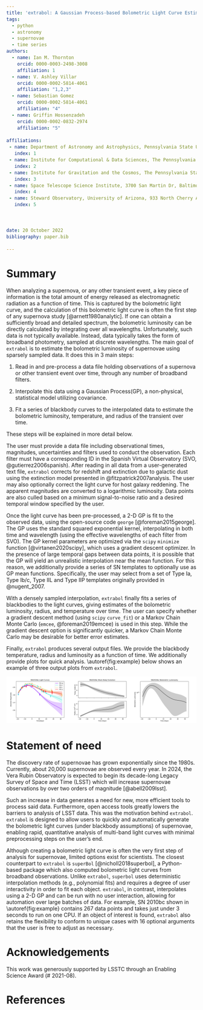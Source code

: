 ```yaml
---
title: 'extrabol: A Gaussian Process-based Bolometric Light Curve Estimator for Supernovae'
tags:
  - python
  - astronomy
  - supernovae
  - time series
authors:
  - name: Ian M. Thornton
    orcid: 0000-0003-2498-3008
    affiliation: 1
  - name: V. Ashley Villar
    orcid: 0000-0002-5814-4061
    affiliation: "1,2,3"
  - name: Sebastian Gomez
    orcid: 0000-0002-5814-4061
    affiliation: "4"
  - name: Griffin Hossenzadeh
    orcid: 0000-0002-0832-2974
    affiliation: "5"

affiliations:
 - name: Department of Astronomy and Astrophysics, Pennsylvania State University, 525 Davey Laboratory, University Park, PA 16802, USA
   index: 1
 - name: Institute for Computational & Data Sciences, The Pennsylvania State University, University Park, PA, USA
   index: 2
 - name: Institute for Gravitation and the Cosmos, The Pennsylvania State University, University Park, PA 16802, USA
   index: 3
 - name: Space Telescope Science Institute, 3700 San Martin Dr, Baltimore, MD 21218, USA
   index: 4 
 - name: Steward Observatory, University of Arizona, 933 North Cherry Avenue, Tucson, AZ 85721-0065, USA
   index: 5



date: 20 October 2022
bibliography: paper.bib

---
```


# Summary

When analyzing a supernova, or any other transient event, a key piece of information is the total amount of energy released as electromagnetic radiation as a function of time. This is captured by the bolometric light curve, and the calculation of this bolometric light curve is often the first step of any supernova study [@arnett1980analytic]. If one can obtain a sufficiently broad and detailed spectrum, the bolometric luminosity can be directly calculated by integrating over all wavelengths. Unfortunately, such data is not typically available. Instead, data typically takes the form of broadband photometry, sampled at discrete wavelengths. The main goal of `extrabol` is to estimate the bolometric luminosity of supernovae using sparsely sampled data. It does this in 3 main steps:

1. Read in and pre-process a data file holding observations of a supernova or other transient event over time, through any number of broadband filters.

2. Interpolate this data using a Gaussian Process(GP), a non-physical, statistical model utilizing covariance.

3. Fit a series of blackbody curves to the interpolated data to estimate the bolometric luminosity, temperature, and radius of the transient over time.

These steps will be explained in more detail below.

The user must provide a data file including observational times, magnitudes, uncertainties and filters used to conduct the observation. Each filter must have a corresponding ID in the Spanish Virtual Observatory (SVO, @gutierrez2006spanish). After reading in all data from a user-generated text file, `extrabol` corrects for redshift and extinction due to galactic dust using the extinction model presented in @fitzpatrick2007analysis. The user may also optionally correct the light curve for host galaxy reddening. The apparent magnitudes are converted to a logarithmic luminosity. Data points are also culled based on a minimum signal-to-noise ratio and a desired temporal window specified by the user.

Once the light curve has been pre-processed, a 2-D GP is fit to the observed data, using the open-source code `george` [@foreman2015george]. The GP uses the standard squared exponential kernel, interpolating in both time and wavelength (using the effective wavelengths of each filter from SVO). The GP kernel parameters are optimized via the `scipy` `minimize` function [@virtanen2020scipy], which uses a gradient descent optimizer. In the presence of large temporal gaps between data points, it is possible that the GP will yield an unrealistic interpolation near the mean function. For this reason, we additionally provide a series of SN templates to optionally use as GP mean functions. Specifically, the user may select from a set of Type Ia, Type Ib/c, Type IIL and Type IIP templates originally provided in @nugent_2007. 

With a densely sampled interpolation, `extrabol` finally fits a series of blackbodies to the light curves, giving estimates of the bolometric luminosity, radius, and temperature over time. The user can specify whether a gradient descent method (using `scipy` `curve_fit`) or a Markov Chain Monte Carlo (`emcee`, @foreman2019emcee) is used in this step. While the gradient descent option is significantly quicker, a Markov Chain Monte Carlo may be desirable for better error estimates. 

Finally, `extrabol` produces several output files. We provide the blackbody temperature, radius and luminosity as a function of time. We additionally provide plots for quick analysis. \autoref{fig:example} below shows an example of three output plots from `extrabol`.

![Example output plots of extrabol for SN 2010bc [@villar2020superraenn]. From left to right: interpolated light curve, blackbody radius and temperature evolution, and blackbody bolometric light curve .\label{fig:example}](Figure_1.png)

# Statement of need

The discovery rate of supernovae has grown exponentially since the 1980s. Currently, about 20,000 supernovae are observed every year. In 2024, the Vera Rubin Observatory is expected to begin its decade-long Legacy Survey of Space and Time (LSST) which will increase supernovae observations by over two orders of magnitude [@abell2009lsst].

Such an increase in data generates a need for new, more efficient tools to process said data. Furthermore, open access tools greatly lowers the barriers to analysis of LSST data. This was the motivation behind `extrabol`. `extrabol` is designed to allow users to quickly and automatically generate the bolometric light curves (under blackbody assumptions) of supernovae, enabling rapid, quantitative analysis of multi-band light curves with minimal preprocessing steps on the user’s end.

Although creating a bolometric light curve is often the very first step of analysis for supernovae, limited options exist for scientists. The closest counterpart to `extrabol` is `superBol` [@nicholl2018superbol], a Python-based package which also computed bolometric light curves from broadband observations. Unlike `extrabol`, `superbol` uses deterministic interpolation methods (e.g., polynomial fits) and requires a degree of user interactivity in order to fit each object. `extrabol`, in contrast, interpolates using a 2-D GP and can be run with no user interaction, allowing for automation over large batches of data. For example, SN 2010bc shown in \autoref{fig:example} contains 267 data points and takes just under 3 seconds to run on one CPU. If an object of interest is found, `extrabol` also retains the flexibility to conform to unique cases with 16 optional arguments that the user is free to adjust as necessary.


# Acknowledgements
This work was generously supported by LSSTC through an Enabling Science Award (# 2021-08). 



# References

